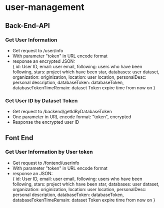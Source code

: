 # user-management
## Back-End-API
### Get User Information
* Get request to /user/info
* With parameter "token" in URL encode format
* response an encrypted JSON: <br>
{
            id: User ID,
            email: user email,
            following: users who have been following,
            stars: project which have been star,
            databases: user dataset,
            organization: originization,
            location: user location,
            personalDesc: personal description,
            databaseToken: databaseToken,
            databaseTokenTimeRemain: dataset Token expire time from now on
}

### Get User ID by Dataset Token
* Get request to /backend/getIdByDatabaseToken
* One parameter in URL encode format: "token", encrypted
* Response the encrypted user ID

## Font End
### Get User Information by User token
* Get request to /fontend/userinfo
* With parameter "token" in URL encode format
* response an JSON: <br>
{
            id: User ID,
            email: user email,
            following: users who have been following,
            stars: project which have been star,
            databases: user dataset,
            organization: originization,
            location: user location,
            personalDesc: personal description,
            databaseToken: databaseToken,
            databaseTokenTimeRemain: dataset Token expire time from now on
}